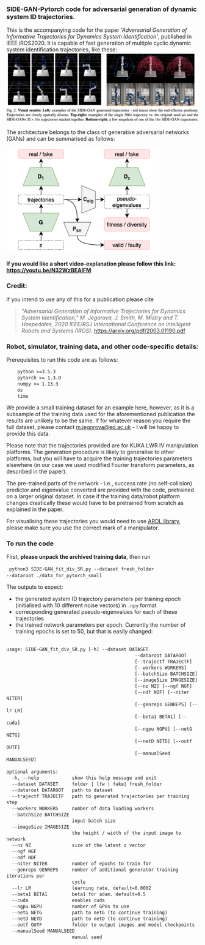 ### SIDE-GAN-Pytorch code for adversarial generation of dynamic system ID trajectories.

This is the accompanying code for the paper _'Adversarial Generation of Informative Trajectories for Dynamics System Identification'_, published in IEEE iROS2020.
It is capable of fast generation of multiple cyclic dynamic system identification trajectories, like these:
![visual trajectories](./pictures/SIDE-GAN_pictures.png)

The architecture belongs to the class of generative adversarial networks (GANs) and can be summarised as follows:

<img src="./pictures/side-gan-scheme.png" alt="drawing" width="400"/>

**If you would like a short video-explanation please follow this link: https://youtu.be/N32WzBEAIFM**

### Credit:

If you intend to use any of this for a publication please cite 
> _"Adversarial Generation of Informative Trajectories for Dynamics System Identification," M. Jegorova, J. Smith, M. Mistry and T. Hospedales, 2020 IEEE/RSJ International Conference on Intelligent Robots and Systems (IROS)._
https://arxiv.org/pdf/2003.01190.pdf



### Robot, simulator, training data, and other code-specific details:
Prerequisites to run this code are as follows:
```  
    python >=3.5.3  
    pytorch >= 1.3.0  
    numpy >= 1.13.3  
    os
    time
```


We provide a small training dataset for an example here, however, as it is a subsample of the training data used for the aforementioned publication the results are unlikely to be the same. If for whatever reason you require the full dataset, please contact m.jegorova@ed.ac.uk - I will be happy to provide this data.

Please note that the trajectories provided are for KUKA LWR IV manipulation platforms. The generation procedure is likely to generalise to other platforms, but you will have to acquire the training trajectories parameters elsewhere (in our case we used modified Fourier transform parameters, as described in the paper). 

The pre-trained parts of the network - i.e., success rate (no self-collision) predictor and eigenvalue converted are provided with the code, pretrained on a larger original dataset. In case if the training data/robot platform changes drastically these would have to be pretrained from scratch as explained in the paper.

For visualising these trajectories you would need to use [ARDL library](https://github.com/smithjoshua001/ARDL), please make sure you use the correct mark of a manipulator.

### To run the code
First, **please unpack the archived training data**, then run

<code> python3 SIDE-GAN_fit_div_SR.py --dataset fresh_folder --dataroot ./data_for_pytorch_small </code>

The outputs to expect:
* the generated system ID trajectory parameters per training epoch (initialised with 10 different noise vectors) in `.npy` format
* correcponding generated pseudo-eigenvalues for each of these trajectories 
* the trained network parameters per epoch.
Currently the number of training epochs is set to 50, but that is easily changed:

```
  
usage: SIDE-GAN_fit_div_SR.py [-h] --dataset DATASET
                                               --dataroot DATAROOT
                                               [--trajectf TRAJECTF]
                                               [--workers WORKERS]
                                               [--batchSize BATCHSIZE]
                                               [--imageSize IMAGESIZE]
                                               [--nz NZ] [--ngf NGF]
                                               [--ndf NDF] [--niter NITER]
                                               [--genreps GENREPS] [--lr LR]
                                               [--beta1 BETA1] [--cuda]
                                               [--ngpu NGPU] [--netG NETG]
                                               [--netD NETD] [--outf OUTF]
                                               [--manualSeed MANUALSEED]

optional arguments:
  -h, --help            show this help message and exit
  --dataset DATASET     folder | lfw | fake| fresh_folder
  --dataroot DATAROOT   path to dataset
  --trajectf TRAJECTF   path to generated trajectories per training step
  --workers WORKERS     number of data loading workers
  --batchSize BATCHSIZE
                        input batch size
  --imageSize IMAGESIZE
                        the height / width of the input image to network
  --nz NZ               size of the latent z vector
  --ngf NGF
  --ndf NDF
  --niter NITER         number of epochs to train for
  --genreps GENREPS     number of additional generator training iterations per
                        cycle
  --lr LR               learning rate, default=0.0002
  --beta1 BETA1         beta1 for adam. default=0.5
  --cuda                enables cuda
  --ngpu NGPU           number of GPUs to use
  --netG NETG           path to netG (to continue training)
  --netD NETD           path to netD (to continue training)
  --outf OUTF           folder to output images and model checkpoints
  --manualSeed MANUALSEED
                        manual seed
```

